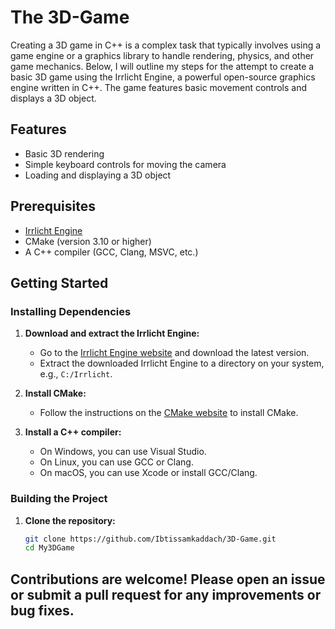 # The 3D-Game
Creating a 3D game in C++ is a complex task that typically involves using a game engine or a graphics library to handle rendering, physics, and other game mechanics. Below, I will outline my steps for the attempt to create a basic 3D game using the Irrlicht Engine, a powerful open-source graphics engine written in C++. The game features basic movement controls and displays a 3D object.

## Features

- Basic 3D rendering
- Simple keyboard controls for moving the camera
- Loading and displaying a 3D object

## Prerequisites

- [Irrlicht Engine](http://irrlicht.sourceforge.net/)
- CMake (version 3.10 or higher)
- A C++ compiler (GCC, Clang, MSVC, etc.)

## Getting Started

### Installing Dependencies

1. **Download and extract the Irrlicht Engine:**
   - Go to the [Irrlicht Engine website](http://irrlicht.sourceforge.net/) and download the latest version.
   - Extract the downloaded Irrlicht Engine to a directory on your system, e.g., `C:/Irrlicht`.

2. **Install CMake:**
   - Follow the instructions on the [CMake website](https://cmake.org/install/) to install CMake.

3. **Install a C++ compiler:**
   - On Windows, you can use Visual Studio.
   - On Linux, you can use GCC or Clang.
   - On macOS, you can use Xcode or install GCC/Clang.

### Building the Project

1. **Clone the repository:**
   ```sh
   git clone https://github.com/Ibtissamkaddach/3D-Game.git
   cd My3DGame


## Contributions are welcome! Please open an issue or submit a pull request for any improvements or bug fixes.
